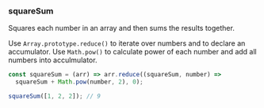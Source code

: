 ### squareSum

Squares each number in an array and then sums the results together.

Use `Array.prototype.reduce()` to iterate over numbers and to declare an accumulator.
Use `Math.pow()` to calculate power of each number and add all numbers into acculmulator.

```js
const squareSum = (arr) => arr.reduce((squareSum, number) =>
  squareSum + Math.pow(number, 2), 0);
```

```js
squareSum([1, 2, 2]); // 9
```
